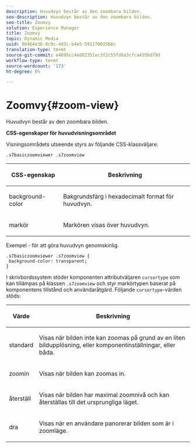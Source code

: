 ```yaml
---
description: Huvudvyn består av den zoombara bilden.
seo-description: Huvudvyn består av den zoombara bilden.
seo-title: Zoomvy
solution: Experience Manager
title: Zoomvy
topic: Dynamic Media
uuid: 06464e36-8c9c-4d3c-b4e5-5911f002568c
translation-type: tm+mt
source-git-commit: e4695cc4e882351ec3f2c55fd8a3cfca455bd79d
workflow-type: tm+mt
source-wordcount: '173'
ht-degree: 0%

---
```



# Zoomvy{#zoom-view}

Huvudvyn består av den zoombara bilden.

<!--<a id="section_061E550C1C1D4DB2BD663A898895B38C"></a>-->

**CSS-egenskaper för huvudvisningsområdet**

Visningsområdets utseende styrs av följande CSS-klassväljare:

```
.s7basiczoomviewer .s7zoomview
```

<table id="table_94EE3F5BBE4547C0B4943471CEE7EDE4"> 
 <thead> 
  <tr> 
   <th colname="col1" class="entry"> <p> CSS-egenskap </p> </th> 
   <th colname="col2" class="entry"> <p>Beskrivning </p> </th> 
  </tr> 
 </thead>
 <tbody> 
  <tr> 
   <td colname="col1"> <p> <span class="codeph"> background-color  </span> </p> </td> 
   <td colname="col2"> <p> Bakgrundsfärg i hexadecimalt format för huvudvyn. </p> </td> 
  </tr> 
  <tr> 
   <td colname="col1"> <p> <span class="codeph"> markör  </span> </p> </td> 
   <td colname="col2"> <p>Markören visas över huvudvyn. </p> </td> 
  </tr> 
 </tbody> 
</table>

Exempel - för att göra huvudvyn genomskinlig.

```
.s7basiczoomviewer .s7zoomview { 
 background-color: transparent; 
}
```

I skrivbordssystem stöder komponenten attributväljaren `cursortype` som kan tillämpas på klassen `.s7zoomview` och styr markörtypen baserat på komponentens tillstånd och användaråtgärd. Följande `cursortype`-värden stöds:

<table id="table_BC9FC40DA27B4A85995F4E9431AABF33"> 
 <thead> 
  <tr> 
   <th colname="col1" class="entry"> <p>Värde </p> </th> 
   <th colname="col2" class="entry"> <p>Beskrivning </p> </th> 
  </tr> 
 </thead>
 <tbody> 
  <tr> 
   <td colname="col1"> <p> <span class="codeph"> standard  </span> </p> </td> 
   <td colname="col2"> <p>Visas när bilden inte kan zoomas på grund av en liten bildupplösning, eller komponentinställningar, eller båda. </p> </td> 
  </tr> 
  <tr> 
   <td colname="col1"> <p> <span class="codeph"> zoomin  </span> </p> </td> 
   <td colname="col2"> <p>Visas när bilden kan zoomas in. </p> </td> 
  </tr> 
  <tr> 
   <td colname="col1"> <p> <span class="codeph"> återställ  </span> </p> </td> 
   <td colname="col2"> <p>Visas när bilden har maximal zoomnivå och kan återställas till det ursprungliga läget. </p> </td> 
  </tr> 
  <tr> 
   <td colname="col1"> <p> <span class="codeph"> dra  </span> </p> </td> 
   <td colname="col2"> <p>Visas när en användare panorerar bilden som är i zoomläge. </p> </td> 
  </tr> 
 </tbody> 
</table>

